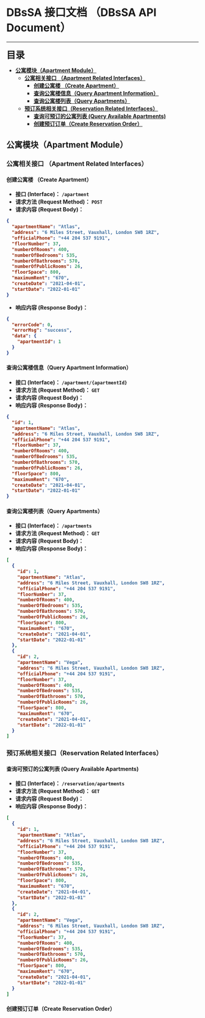 # DBsSA 接口文档 （DBsSA API Document）

---

<font size="5"><strong>目录<strong></font>

  - [公寓模块（Apartment Module）](#公寓模块apartment-module)
    - [公寓相关接口 （Apartment Related Interfaces）](#公寓相关接口-apartment-related-interfaces)
      - [创建公寓楼 （Create Apartment）](#创建公寓楼-create-apartment)
      - [查询公寓楼信息（Query Apartment Information）](#查询公寓楼信息query-apartment-information)
      - [查询公寓楼列表（Query Apartments）](#查询公寓楼列表query-apartments)
    - [预订系统相关接口（Reservation Related Interfaces）](#预订系统相关接口reservation-related-interfaces)
      - [查询可预订的公寓列表 (Query Available Apartments)](#查询可预订的公寓列表-query-available-apartments)
      - [创建预订订单（Create Reservation Order）](#创建预订订单create-reservation-order)

## 公寓模块（Apartment Module）

### 公寓相关接口 （Apartment Related Interfaces）

#### 创建公寓楼 （Create Apartment）

* **接口 (Interface)：** `/apartment`
* **请求方法 (Request Method)：** `POST`
* **请求内容 (Request Body)：**

```json
{
  "apartmentName": "Atlas",
  "address": "6 Miles Street, Vauxhall, London SW8 1RZ",
  "officialPhone": "+44 204 537 9191",
  "floorNumber": 37,
  "numberOfRooms": 400,
  "numberOfBedrooms": 535,
  "numberOfBathrooms": 570,
  "numberOfPublicRooms": 26,
  "floorSpace": 800,
  "maximumRent": "670",
  "createDate": "2021-04-01",
  "startDate": "2022-01-01"
}
```

* **响应内容 (Response Body)：**

```json
{
  "errorCode": 0,
  "errorMsg": "success",
  "data": {
    "apartmentId": 1
  }
}
```

#### 查询公寓楼信息（Query Apartment Information）

* **接口 (Interface)：** `/apartment/{apartmentId}`
* **请求方法 (Request Method)：** `GET`
* **请求内容 (Request Body)：**
* **响应内容 (Response Body)：**

```json
{
  "id": 1,
  "apartmentName": "Atlas",
  "address": "6 Miles Street, Vauxhall, London SW8 1RZ",
  "officialPhone": "+44 204 537 9191",
  "floorNumber": 37,
  "numberOfRooms": 400,
  "numberOfBedrooms": 535,
  "numberOfBathrooms": 570,
  "numberOfPublicRooms": 26,
  "floorSpace": 800,
  "maximumRent": "670",
  "createDate": "2021-04-01",
  "startDate": "2022-01-01"
}
```

#### 查询公寓楼列表（Query Apartments）

* **接口 (Interface)：** `/apartments`
* **请求方法 (Request Method)：** `GET`
* **请求内容 (Request Body)：**
* **响应内容 (Response Body)：**

```json
[
  {
    "id": 1,
    "apartmentName": "Atlas",
    "address": "6 Miles Street, Vauxhall, London SW8 1RZ",
    "officialPhone": "+44 204 537 9191",
    "floorNumber": 37,
    "numberOfRooms": 400,
    "numberOfBedrooms": 535,
    "numberOfBathrooms": 570,
    "numberOfPublicRooms": 26,
    "floorSpace": 800,
    "maximumRent": "670",
    "createDate": "2021-04-01",
    "startDate": "2022-01-01"
  },
  {
    "id": 2,
    "apartmentName": "Vega",
    "address": "6 Miles Street, Vauxhall, London SW8 1RZ",
    "officialPhone": "+44 204 537 9191",
    "floorNumber": 37,
    "numberOfRooms": 400,
    "numberOfBedrooms": 535,
    "numberOfBathrooms": 570,
    "numberOfPublicRooms": 26,
    "floorSpace": 800,
    "maximumRent": "670",
    "createDate": "2021-04-01",
    "startDate": "2022-01-01"
  }
]
```

### 预订系统相关接口（Reservation Related Interfaces）

#### 查询可预订的公寓列表 (Query Available Apartments)

* **接口 (Interface)：** `/reservation/apartments`
* **请求方法 (Request Method)：** `GET`
* **请求内容 (Request Body)：**
* **响应内容 (Response Body)：**

```json
[
  {
    "id": 1,
    "apartmentName": "Atlas",
    "address": "6 Miles Street, Vauxhall, London SW8 1RZ",
    "officialPhone": "+44 204 537 9191",
    "floorNumber": 37,
    "numberOfRooms": 400,
    "numberOfBedrooms": 535,
    "numberOfBathrooms": 570,
    "numberOfPublicRooms": 26,
    "floorSpace": 800,
    "maximumRent": "670",
    "createDate": "2021-04-01",
    "startDate": "2022-01-01"
  },
  {
    "id": 2,
    "apartmentName": "Vega",
    "address": "6 Miles Street, Vauxhall, London SW8 1RZ",
    "officialPhone": "+44 204 537 9191",
    "floorNumber": 37,
    "numberOfRooms": 400,
    "numberOfBedrooms": 535,
    "numberOfBathrooms": 570,
    "numberOfPublicRooms": 26,
    "floorSpace": 800,
    "maximumRent": "670",
    "createDate": "2021-04-01",
    "startDate": "2022-01-01"
  }
]
```

#### 创建预订订单（Create Reservation Order）